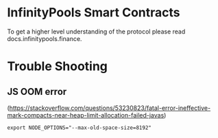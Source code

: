 
# InfinityPools Smart Contracts

To get a higher level understanding of the protocol please read docs.infinitypools.finance.

# Trouble Shooting

## JS OOM error
(https://stackoverflow.com/questions/53230823/fatal-error-ineffective-mark-compacts-near-heap-limit-allocation-failed-javas)
```
export NODE_OPTIONS="--max-old-space-size=8192"
```

